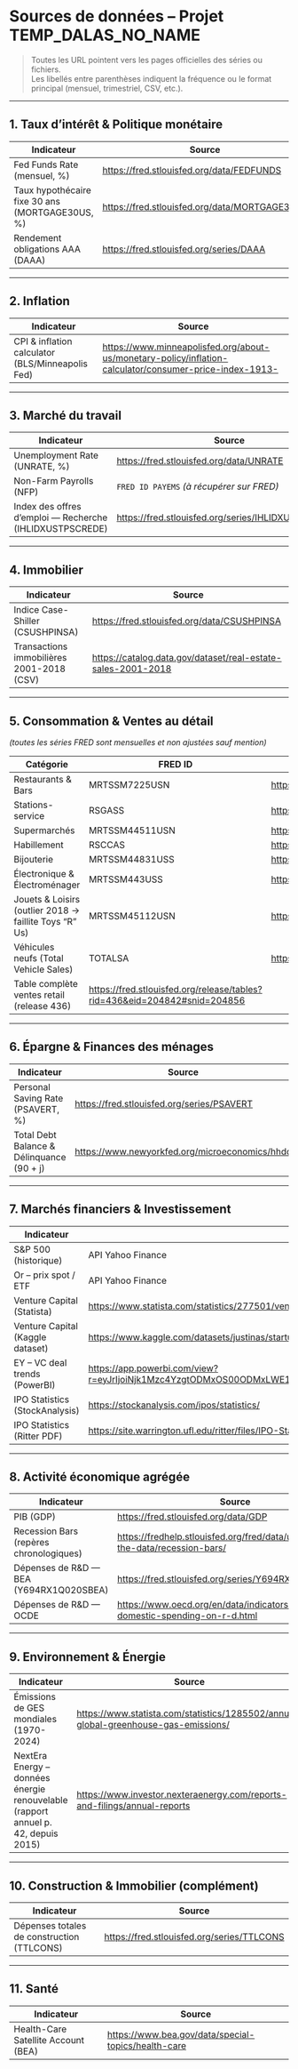 # Sources de données – Projet TEMP_DALAS_NO_NAME

> Toutes les URL pointent vers les pages officielles des séries ou fichiers.  
> Les libellés entre parenthèses indiquent la fréquence ou le format principal (mensuel, trimestriel, CSV, etc.).

---

## 1. Taux d’intérêt & Politique monétaire
| Indicateur | Source |
|------------|--------|
| Fed Funds Rate (mensuel, %) | <https://fred.stlouisfed.org/data/FEDFUNDS> |
| Taux hypothécaire fixe 30 ans (MORTGAGE30US, %) | <https://fred.stlouisfed.org/data/MORTGAGE30US> |
| Rendement obligations AAA (DAAA) | <https://fred.stlouisfed.org/series/DAAA> |

---

## 2. Inflation
| Indicateur | Source |
|------------|--------|
| CPI & inflation calculator (BLS/Minneapolis Fed) | <https://www.minneapolisfed.org/about-us/monetary-policy/inflation-calculator/consumer-price-index-1913-> |

---

## 3. Marché du travail
| Indicateur | Source |
|------------|--------|
| Unemployment Rate (UNRATE, %) | <https://fred.stlouisfed.org/data/UNRATE> |
| Non-Farm Payrolls (NFP) | `FRED ID PAYEMS` *(à récupérer sur FRED)* |
| Index des offres d’emploi — Recherche (IHLIDXUSTPSCREDE) | <https://fred.stlouisfed.org/series/IHLIDXUSTPSCREDE> |

---

## 4. Immobilier
| Indicateur | Source |
|------------|--------|
| Indice Case-Shiller (CSUSHPINSA) | <https://fred.stlouisfed.org/data/CSUSHPINSA> |
| Transactions immobilières 2001-2018 (CSV) | <https://catalog.data.gov/dataset/real-estate-sales-2001-2018> |

---

## 5. Consommation & Ventes au détail  
*(toutes les séries FRED sont mensuelles et non ajustées sauf mention)*

| Catégorie | FRED ID | Lien |
|-----------|---------|------|
| Restaurants & Bars | MRTSSM7225USN | <https://fred.stlouisfed.org/series/MRTSSM7225USN> |
| Stations-service | RSGASS | <https://fred.stlouisfed.org/series/RSGASS> |
| Supermarchés | MRTSSM44511USN | <https://fred.stlouisfed.org/series/MRTSSM44511USN> |
| Habillement | RSCCAS | <https://fred.stlouisfed.org/series/RSCCAS> |
| Bijouterie | MRTSSM44831USS | <https://fred.stlouisfed.org/series/MRTSSM44831USS> |
| Électronique & Électroménager | MRTSSM443USS | <https://fred.stlouisfed.org/series/MRTSSM443USS> |
| Jouets & Loisirs (outlier 2018 → faillite Toys “R” Us) | MRTSSM45112USN | <https://fred.stlouisfed.org/series/MRTSSM45112USN> |
| Véhicules neufs (Total Vehicle Sales) | TOTALSA | <https://fred.stlouisfed.org/series/TOTALSA> |
| Table complète ventes retail (release 436) | <https://fred.stlouisfed.org/release/tables?rid=436&eid=204842#snid=204856> |

---

## 6. Épargne & Finances des ménages
| Indicateur | Source |
|------------|--------|
| Personal Saving Rate (PSAVERT, %) | <https://fred.stlouisfed.org/series/PSAVERT> |
| Total Debt Balance & Délinquance (90 + j) | <https://www.newyorkfed.org/microeconomics/hhdc> |

---

## 7. Marchés financiers & Investissement
| Indicateur | Source |
|------------|--------|
| S&P 500 (historique) | API Yahoo Finance |
| Or – prix spot / ETF | API Yahoo Finance |
| Venture Capital (Statista) | <https://www.statista.com/statistics/277501/venture-capital-amount-invested-in-the-united-states-since-1995/> |
| Venture Capital (Kaggle dataset) | <https://www.kaggle.com/datasets/justinas/startup-investments> |
| EY – VC deal trends (PowerBI) | <https://app.powerbi.com/view?r=eyJrIjoiNjk1Mzc4YzgtODMxOS00ODMxLWE1MTMtMjBiOGI5NmNhNTUzIiwidCI6IjViOTczZjk5LTc3ZGYtNGJlYi1iMjdkLWFhMGM3MGI4NDgyYyIsImMiOjh9> |
| IPO Statistics (StockAnalysis) | <https://stockanalysis.com/ipos/statistics/> |
| IPO Statistics (Ritter PDF) | <https://site.warrington.ufl.edu/ritter/files/IPO-Statistics.pdf> |

---

## 8. Activité économique agrégée
| Indicateur | Source |
|------------|--------|
| PIB (GDP) | <https://fred.stlouisfed.org/data/GDP> |
| Recession Bars (repères chronologiques) | <https://fredhelp.stlouisfed.org/fred/data/understanding-the-data/recession-bars/> |
| Dépenses de R&D — BEA (Y694RX1Q020SBEA) | <https://fred.stlouisfed.org/series/Y694RX1Q020SBEA> |
| Dépenses de R&D — OCDE | <https://www.oecd.org/en/data/indicators/gross-domestic-spending-on-r-d.html> |

---

## 9. Environnement & Énergie
| Indicateur | Source |
|------------|--------|
| Émissions de GES mondiales (1970-2024) | <https://www.statista.com/statistics/1285502/annual-global-greenhouse-gas-emissions/> |
| NextEra Energy – données énergie renouvelable (rapport annuel p. 42, depuis 2015) | <https://www.investor.nexteraenergy.com/reports-and-filings/annual-reports> |

---

## 10. Construction & Immobilier (complément)
| Indicateur | Source |
|------------|--------|
| Dépenses totales de construction (TTLCONS) | <https://fred.stlouisfed.org/series/TTLCONS> |

---

## 11. Santé
| Indicateur | Source |
|------------|--------|
| Health-Care Satellite Account (BEA) | <https://www.bea.gov/data/special-topics/health-care> |

